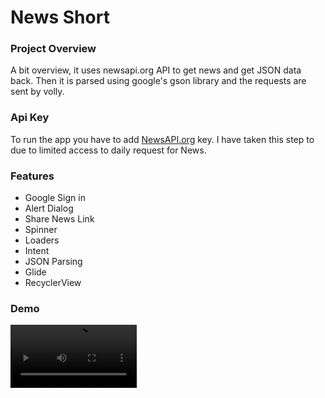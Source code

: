 # News Short
 <h3> Project Overview</h3>
<p>A bit overview, it uses newsapi.org API to get news and get JSON data back. Then it is parsed using google's gson library and the requests are sent by volly.</p>
<h3>Api Key</h3>
<p>To run the app you have to add <a href="https://newsapi.org/register" rel="nofollow">NewsAPI.org</a> key. I have taken this step to due to limited access to daily request for News.</p>
<h3>Features</h3><ul>
 <li>Google Sign in</li>
 <li>Alert Dialog</li>
 <li>Share News Link</li>
 <li>Spinner</li>  
<li>Loaders</li>
<li>Intent</li>
<li>JSON Parsing</li>
<li>Glide</li>
<li>RecyclerView</li>
</ul>
<h3>Demo</h3>
<!-- <video src="https://user-images.githubusercontent.com/83392576/126014546-978ea3b5-b077-4daa-b0de-caf450b1771a.mp4" controls="false" autoplay="autoplay" width="40%" style="max-width:100%;"> -->
 <video width="40%" style="max-width:100%" controls="false" autoplay="autoplay">
<source src="https://user-images.githubusercontent.com/83392576/126014546-978ea3b5-b077-4daa-b0de-caf450b1771a.mp4" type="video/mp4" />
</video> 


